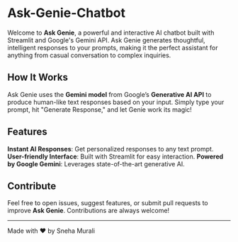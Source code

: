 # Ask-Genie-Chatbot
Welcome to **Ask Genie**, a powerful and interactive AI chatbot built with Streamlit and Google's Gemini API. Ask Genie generates thoughtful, intelligent responses to your prompts, making it the perfect assistant for anything from casual conversation to complex inquiries.

## How It Works
Ask Genie uses the **Gemini model** from Google’s **Generative AI API** to produce human-like text responses based on your input. Simply type your prompt, hit "Generate Response," and let Genie work its magic!


## Features
**Instant AI Responses**: Get personalized responses to any text prompt.
**User-friendly Interface**: Built with Streamlit for easy interaction.
**Powered by Google Gemini**: Leverages state-of-the-art generative AI.


## Contribute

Feel free to open issues, suggest features, or submit pull requests to improve **Ask Genie**. Contributions are always welcome!

---

Made with ❤️ by Sneha Murali 
